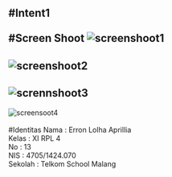 #Intent1
<br><br>
#Screen Shoot
![screenshoot1](https://s9.postimg.org/5ycfi6ur3/Screenshot_2016_10_09_17_00_46.png)
------------------------------------------------------------------------------------
![screenshoot2](https://s14.postimg.org/w4pi5eb29/Screenshot_2016_10_09_17_00_49.png)
-------------------------------------------------------------------------------------
![scrennshoot3](https://s10.postimg.org/l8xsowkt5/Screenshot_2016_10_09_18_47_34.png)
-------------------------------------------------------------------------------------
![screensoot4](https://s18.postimg.org/6l4ychw2h/Screenshot_2016_10_09_18_47_56.png)
<br><br>
#Identitas
Nama : Erron Lolha Aprillia<br>
Kelas : XI RPL 4<br>
No : 13<br>
NIS : 4705/1424.070<br>
Sekolah : Telkom School Malang
